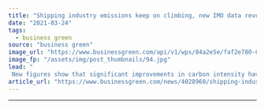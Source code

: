 ```yaml
---
title: "Shipping industry emissions keep on climbing, new IMO data reveals"
date: "2021-03-24"
tags: 
  - business green
source: "business green"
image_url: "https://www.businessgreen.com/api/v1/wps/84a2e5e/faf2e780-09a8-483a-8162-56f074236052/4/Container-cargo-ship-185x114.jpg"
image_fp: "/assets/img/post_thumbnails/94.jpg"
lead: "
 New figures show that significant improvements in carbon intensity have been made since 2012, although these have slowed in recent years ..."
article_url: "https://www.businessgreen.com/news/4028960/shipping-industry-emissions-climbing-imo-reveals"
---
```


---

